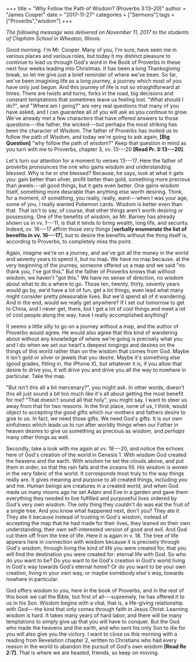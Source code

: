 +++
title = "Why Follow the Path of Wisdom? (Proverbs 3:13–20)"
author = "James Cooper"
date = "2017-11-27"
categories = ["Sermons"]
tags = ["Proverbs","wisdom"]
+++

*The following message was delivered on November 11, 2017 to the students of Clapham School in Wheaton, Illinois.*

Good morning. I'm Mr. Cooper. Many of you, I'm sure, have seen me in
various places and various roles, but today it my distinct pleasure to
continue to lead us through God's word in the Book of Proverbs in these
next four weeks leading into Christmas. It has been a long Thanksgiving
break, so let me give just a brief reminder of where we've been. So far,
we've been imagining life as a long journey, a journey which most of you
have only just begun. And this journey of life is not so straightforward
at times. There are twists and turns, forks in the road, big decisions
and constant temptations that sometimes leave us feeling lost. "What
should I do?", and "Where am I going?" are very real questions that many
of you have asked, and I can guarantee all of you will ask as you
continue to grow. We've already met a few characters that have offered
answers to those questions---the father, the wicked---but perhaps the
most striking has been the character of Wisdom. The father of Proverbs
has invited us to follow the path of Wisdom, and today we're going to
ask again, **\[Big Question\]** "why follow the path of wisdom?" Keep
that question in mind as you turn with me to Proverbs, chapter 3, vv.
13---20 **\[Read Pr. 3:13---20\]**.

Let's turn our attention for a moment to verses 13---17. Here the father
of proverbs pronounces the one who gains wisdom and understanding
blessed. Why is he or she blessed? Because, he says, look at what it
gets you: gain better than silver, profit better than gold, something
more precious than jewels---all good things, but it gets even better.
One gains wisdom itself, something more desirable than anything else
worth desiring. Think, for a moment, of something, you really, really,
want---when I was your age, some of you, I really wanted Pokemon cards.
Wisdom is better even than that. That isn't to say, of course, that
other things aren't worth desiring or possessing. One of the benefits of
wisdom, as Mr. Barney has already shown us in vv. 1---11, is that it
tends to bring wealth, long life, and security. Indeed, vv. 16---17
affirm those very things \[**verbally enumerate the list of benefits in
vv. 16---17**\], but to desire the benefits without the thing itself is,
according to Proverbs, to completely miss the point.

Again, imagine we're on a journey, and we've got all the money in the
world and seventy years to spend it, but no map. We have no map because,
at the very beginning of the journey, someone offered us a map and we
said "no thank you, I've got this." But the father of Proverbs knows
that without wisdom, we haven't "got this." We have no sense of
direction, no wisdom about what to do a where to go. Those ten, twenty,
thirty, seventy years would go by, we'd have a lot of fun, get a lot
things, even lead what many might consider pretty pleasurable lives. But
we'd spend all of it wandering. And in the end, would we really get
anywhere? If I set out tomorrow to get to China, and I never get, there,
but I get a lot of cool things and meet a lot of cool people along the
way, have I really accomplished anything?

It seems a little silly to go on a journey without a map, and the author
of Proverbs would agree. He would also agree that this kind of wandering
about without any knowledge of where we're going is precisely what you
and I do when we set our heart's deepest longings and desires on the
things of this world rather than on the wisdom that comes from God.
Maybe it isn't gold or silver or jewels that you desire. Maybe it's
something else (good grades, fitting in, the iPhone X), but whatever it
is, if you allow that desire to drive you, it will drive you and drive
you all the way to nowhere in particular. Take the map.

"But isn't this all a bit mercenary?", you might ask. In other words,
doesn't this all just sound a bit too much like it's all about getting
the most benefit for me? "That doesn't sound all that holy", you might
say. I want to steer us away from that for two reasons. In the first
place, none of us, I think, would object to accepting the good gifts
which our mothers and fathers desire to give to us. In fact, we need
those gifts. We need God's gifts. It is our own sinfulness which leads
us to run after worldly things when our Father in heaven desires to give
us something as precious as wisdom, and *perhaps* many other things as
well.

Secondly, take a look with me again at vv. 18---20, and notice the
echoes here of God's creation of the world in Genesis 1. With wisdom God
created the heavens and the earth. With wisdom he set the clouds above,
and put them in order, so that the rain falls and the oceans fill. His
wisdom is woven in the very fabric of the world. It corresponds most
truly to the way things really are. It gives meaning and purpose to all
created things, including you and me. Human beings are creatures in a
created world, and when God made us many moons ago he set Adam and Eve
in a garden and gave them everything they needed to live fulfilled and
purposeful lives ordered by God's very own wisdom. The only thing they
couldn't do was eat the fruit of a single tree. And you know what
happened next, don't you? They ate it. They ate it because instead of
trusting in God's wisdom, instead of accepting the map that he had made
for their lives, they leaned on their own understanding; their own
self-interested version of good and evil. And God cut them off from the
tree of life. Here it is again in v. 18. The tree of life appears here
in connection with wisdom because it is precisely through God's wisdom,
through living the kind of life you were created for, that you will find
the destination you were created for: eternal life with God. So who do
you want to be? Do you want to be God's creation in God's world living
in God's way towards God's eternal home? Or do you want to be your own
creation, living in your own way, or maybe somebody else's way, towards
nowhere in particular.

God offers wisdom to you, here in the book of Proverbs, and in the rest
of this book we call the Bible, but first of all---supremely, he has
offered it to us in his Son. Wisdom begins with a vital, that is, a
life-giving relationship with God---the kind that only comes through
faith in Jesus Christ. Learning wisdom is hard. It takes many years of
hard labor, and there will be many temptations to simply give up that
you will have to conquer. But the God who made the heavens and the
earth, and who sent his only Son to die for you will also give you the
victory. I want to close us this morning with a reading from Revelation
chapter 2, written to Christians who had every reason in the world to
abandon the pursuit of God's own wisdom **\[Read Re 2:7\]**. That is
where we are headed, friends, so keep on moving.

